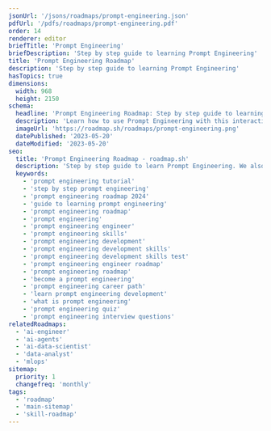 ```yaml
---
jsonUrl: '/jsons/roadmaps/prompt-engineering.json'
pdfUrl: '/pdfs/roadmaps/prompt-engineering.pdf'
order: 14
renderer: editor
briefTitle: 'Prompt Engineering'
briefDescription: 'Step by step guide to learning Prompt Engineering'
title: 'Prompt Engineering Roadmap'
description: 'Step by step guide to learning Prompt Engineering'
hasTopics: true
dimensions:
  width: 968
  height: 2150
schema:
  headline: 'Prompt Engineering Roadmap: Step by step guide to learning Prompt Engineering'
  description: 'Learn how to use Prompt Engineering with this interactive step by step guide. We also have resources and short descriptions attached to the roadmap items so you can get everything you want to learn in one place.'
  imageUrl: 'https://roadmap.sh/roadmaps/prompt-engineering.png'
  datePublished: '2023-05-20'
  dateModified: '2023-05-20'
seo:
  title: 'Prompt Engineering Roadmap - roadmap.sh'
  description: 'Step by step guide to learn Prompt Engineering. We also have resources and short descriptions attached to the roadmap items so you can get everything you want to learn in one place.'
  keywords:
    - 'prompt engineering tutorial'
    - 'step by step prompt engineering'
    - 'prompt engineering roadmap 2024'
    - 'guide to learning prompt engineering'
    - 'prompt engineering roadmap'
    - 'prompt engineering'
    - 'prompt engineering engineer'
    - 'prompt engineering skills'
    - 'prompt engineering development'
    - 'prompt engineering development skills'
    - 'prompt engineering development skills test'
    - 'prompt engineering engineer roadmap'
    - 'prompt engineering roadmap'
    - 'become a prompt engineering'
    - 'prompt engineering career path'
    - 'learn prompt engineering development'
    - 'what is prompt engineering'
    - 'prompt engineering quiz'
    - 'prompt engineering interview questions'
relatedRoadmaps:
  - 'ai-engineer'
  - 'ai-agents'
  - 'ai-data-scientist'
  - 'data-analyst'
  - 'mlops'
sitemap:
  priority: 1
  changefreq: 'monthly'
tags:
  - 'roadmap'
  - 'main-sitemap'
  - 'skill-roadmap'
---
```

